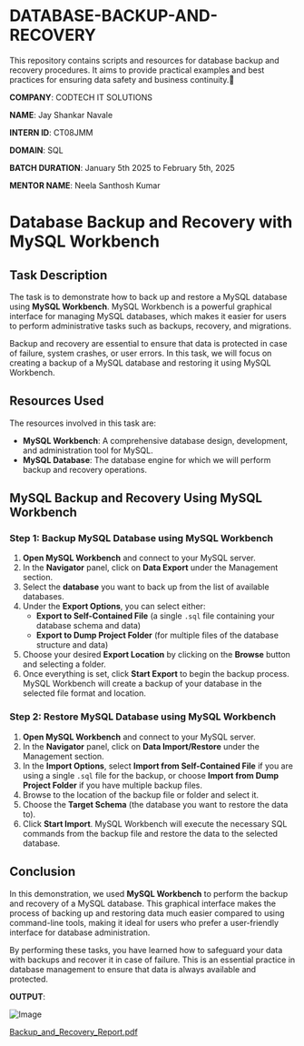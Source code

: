 # DATABASE-BACKUP-AND-RECOVERY
This repository contains scripts and resources for database backup and recovery procedures.  It aims to provide practical examples and best practices for ensuring data safety and business continuity.🚀

**COMPANY**: CODTECH IT SOLUTIONS

**NAME**: Jay Shankar Navale

**INTERN ID**: CT08JMM

**DOMAIN**: SQL

**BATCH DURATION**: January 5th 2025 to February 5th, 2025

**MENTOR NAME**: Neela Santhosh Kumar

# Database Backup and Recovery with MySQL Workbench

## Task Description

The task is to demonstrate how to back up and restore a MySQL database using **MySQL Workbench**. MySQL Workbench is a powerful graphical interface for managing MySQL databases, which makes it easier for users to perform administrative tasks such as backups, recovery, and migrations.

Backup and recovery are essential to ensure that data is protected in case of failure, system crashes, or user errors. In this task, we will focus on creating a backup of a MySQL database and restoring it using MySQL Workbench.

## Resources Used

The resources involved in this task are:

- **MySQL Workbench**: A comprehensive database design, development, and administration tool for MySQL.
- **MySQL Database**: The database engine for which we will perform backup and recovery operations.


## MySQL Backup and Recovery Using MySQL Workbench

### Step 1: Backup MySQL Database using MySQL Workbench

1. **Open MySQL Workbench** and connect to your MySQL server.
2. In the **Navigator** panel, click on **Data Export** under the Management section.
3. Select the **database** you want to back up from the list of available databases.
4. Under the **Export Options**, you can select either:
   - **Export to Self-Contained File** (a single `.sql` file containing your database schema and data)
   - **Export to Dump Project Folder** (for multiple files of the database structure and data)
5. Choose your desired **Export Location** by clicking on the **Browse** button and selecting a folder.
6. Once everything is set, click **Start Export** to begin the backup process. MySQL Workbench will create a backup of your database in the selected file format and location.

### Step 2: Restore MySQL Database using MySQL Workbench

1. **Open MySQL Workbench** and connect to your MySQL server.
2. In the **Navigator** panel, click on **Data Import/Restore** under the Management section.
3. In the **Import Options**, select **Import from Self-Contained File** if you are using a single `.sql` file for the backup, or choose **Import from Dump Project Folder** if you have multiple backup files.
4. Browse to the location of the backup file or folder and select it.
5. Choose the **Target Schema** (the database you want to restore the data to).
6. Click **Start Import**. MySQL Workbench will execute the necessary SQL commands from the backup file and restore the data to the selected database.


## Conclusion

In this demonstration, we used **MySQL Workbench** to perform the backup and recovery of a MySQL database. This graphical interface makes the process of backing up and restoring data much easier compared to using command-line tools, making it ideal for users who prefer a user-friendly interface for database administration.

By performing these tasks, you have learned how to safeguard your data with backups and recover it in case of failure. This is an essential practice in database management to ensure that data is always available and protected.

**OUTPUT**:

![Image](https://github.com/user-attachments/assets/2702b9e8-627b-49db-9a26-9fbfd5d47384)

[Backup_and_Recovery_Report.pdf](https://github.com/user-attachments/files/18608848/Backup_and_Recovery_Report.pdf)
